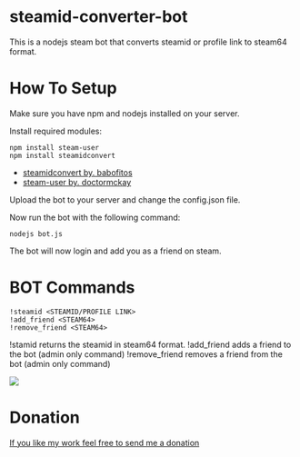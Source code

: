 # steamid-converter-bot #
This is a nodejs steam bot that converts steamid or profile link to steam64 format.

# How To Setup #
Make sure you have npm and nodejs installed on your server.

Install required modules:
  ```
  npm install steam-user
  npm install steamidconvert
  ```
  - [steamidconvert by. babofitos](https://www.npmjs.com/package/steamidconvert)
  - [steam-user by. doctormckay](https://www.npmjs.com/package/steam-user)

Upload the bot to your server and change the config.json file.

Now run the bot with the following command:
  ```
  nodejs bot.js
  ```

The bot will now login and add you as a friend on steam.

# BOT Commands #
```
!steamid <STEAMID/PROFILE LINK>
!add_friend <STEAM64>
!remove_friend <STEAM64>
```
!stamid returns the steamid in steam64 format.
!add_friend adds a friend to the bot (admin only command)
!remove_friend removes a friend from the bot (admin only command)

<img src="http://i.imgur.com/p3hE7iv.png" />

# Donation #

[If you like my work feel free to send me a donation](https://steamcommunity.com/tradeoffer/new/?partner=44509024&token=u1I8566N)
